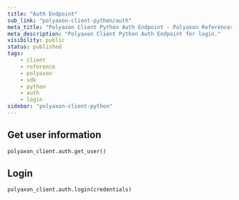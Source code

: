 ```yaml
---
title: "Auth Endpoint"
sub_link: "polyaxon-client-python/auth"
meta_title: "Polyaxon Client Python Auth Endpoint - Polyaxon References"
meta_description: "Polyaxon Client Python Auth Endpoint for login."
visibility: public
status: published
tags:
    - client
    - reference
    - polyaxon
    - sdk
    - python
    - auth
    - login
sidebar: "polyaxon-client-python"
---
```


## Get user information

```python
polyaxon_client.auth.get_user()
```

## Login

```python
polyaxon_client.auth.login(credentials)
```
